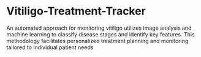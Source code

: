 # Vitiligo-Treatment-Tracker
An automated approach for monitoring vitiligo utilizes image analysis and machine learning to classify disease stages and identify key features. This methodology facilitates personalized treatment planning and monitoring tailored to individual patient needs
